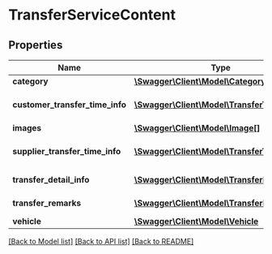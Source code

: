 # TransferServiceContent

## Properties
Name | Type | Description | Notes
------------ | ------------- | ------------- | -------------
**category** | [**\Swagger\Client\Model\Category**](Category.md) |  | 
**customer_transfer_time_info** | [**\Swagger\Client\Model\TransferTimeInfo[]**](TransferTimeInfo.md) | Customer transfer time info | 
**images** | [**\Swagger\Client\Model\Image[]**](Image.md) | Image list | 
**supplier_transfer_time_info** | [**\Swagger\Client\Model\TransferTimeInfo[]**](TransferTimeInfo.md) | Supplier transfer time info | 
**transfer_detail_info** | [**\Swagger\Client\Model\TransferDetailInfo[]**](TransferDetailInfo.md) | Transfer detail info | 
**transfer_remarks** | [**\Swagger\Client\Model\TransferRemarks[]**](TransferRemarks.md) | Transfer remarks | [optional] 
**vehicle** | [**\Swagger\Client\Model\Vehicle**](Vehicle.md) |  | 

[[Back to Model list]](../../README.md#documentation-for-models) [[Back to API list]](../../README.md#documentation-for-api-endpoints) [[Back to README]](../../README.md)

